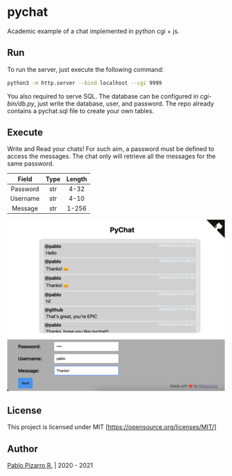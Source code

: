 # pychat

Academic example of a chat implemented in python cgi + js.

## Run

To run the server, just execute the following command:

```bash
python3 -m http.server --bind localhost --cgi 9999
```

You also required to serve SQL. The database can be configured in *cgi-bin/db.py*, just write the
database, user, and password. The repo already contains a pychat.sql file to create your own tables.

## Execute

Write and Read your chats! For such aim, a password must be defined to access the messages. The chat
only will retrieve all the messages for the same password.

| Field | Type | Length |
| :-: | :-: | :--: |
| Password | str | 4-32 |
| Username | str | 4-10 |
| Message | str | 1-256 |

<img alt="Pygame Menu" src="docs/example.png" />

## License

This project is licensed under MIT [https://opensource.org/licenses/MIT/]

## Author

[Pablo Pizarro R.](https://ppizarror.com) | 2020 - 2021
